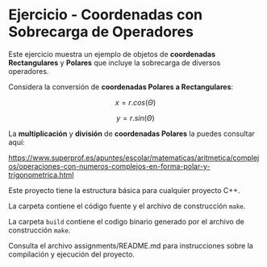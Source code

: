 # Ejercicio - Coordenadas con Sobrecarga de Operadores

Este ejercicio muestra un ejemplo de objetos de **coordenadas Rectangulares** y **Polares** que incluye la sobrecarga de diversos operadores.

Considera la conversión de **coordenadas Polares a Rectangulares**:

$$x=r.cos(\Theta )$$

$$y=r.sin(\Theta )$$

La **multiplicación** y **división** de **coordenadas Polares** la puedes consultar aquí:

https://www.superprof.es/apuntes/escolar/matematicas/aritmetica/complejos/operaciones-con-numeros-complejos-en-forma-polar-y-trigonometrica.html

Este proyecto tiene la estructura básica para cualquier proyecto C++. 

La carpeta contiene el código fuente y el archivo de construcción ```make```.

La carpeta `build` contiene el codigo binario generado por el archivo de construcción ```make```.

Consulta el archivo assignments/README.md para instrucciones sobre la compilación y ejecución del proyecto.
